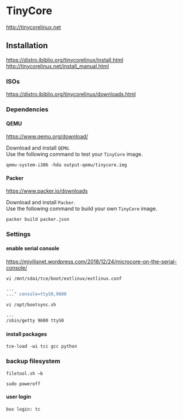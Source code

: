 # TinyCore

http://tinycorelinux.net

## Installation

https://distro.ibiblio.org/tinycorelinux/install.html
http://tinycorelinux.net/install_manual.html

### ISOs

https://distro.ibiblio.org/tinycorelinux/downloads.html

### Dependencies 

#### QEMU

https://www.qemu.org/download/

Download and install `QEMU`.  
Use the following command to test your `TinyCore` image.

```
qemu-system-i386 -hda output-qemu/tinycore.img
```

#### Packer

https://www.packer.io/downloads

Download and install `Packer`.  
Use the following command to build your own `TinyCore` image.

```
packer build packer.json
```

### Settings

#### enable serial console

https://mivilisnet.wordpress.com/2018/12/24/microcore-on-the-serial-console/

`vi /mnt/sda1/tce/boot/extlinux/extlinux.conf`
```bash
...
..." console=ttyS0,9600
```

`vi /opt/bootsync.sh`
```bash
...
/sbin/getty 9600 ttyS0
```

#### install packages

```
tce-load -wi tcc gcc python
```

### backup filesystem 

```
filetool.sh –b
```

```
sudo poweroff
```

#### user login

`box login: tc`